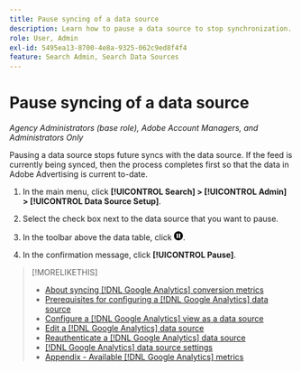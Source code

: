 ```yaml
---
title: Pause syncing of a data source
description: Learn how to pause a data source to stop synchronization.
role: User, Admin
exl-id: 5495ea13-8700-4e8a-9325-062c9ed8f4f4
feature: Search Admin, Search Data Sources
---
```

# Pause syncing of a data source

*Agency Administrators (base role), Adobe Account Managers, and Administrators Only*

Pausing a data source stops future syncs with the data source. If the feed is currently being synced, then the process completes first so that the data in Adobe Advertising is current to-date.

1. In the main menu, click **[!UICONTROL Search] > [!UICONTROL Admin] > [!UICONTROL Data Source Setup]**.

1. Select the check box next to the data source that you want to pause.

1. In the toolbar above the data table, click ![Pause](/help/search-social-commerce/assets/pause.png "Pause").

1. In the confirmation message, click **[!UICONTROL Pause]**.

>[!MORELIKETHIS]
>
>* [About syncing [!DNL Google Analytics] conversion metrics](data-source-about.md)
>* [Prerequisites for configuring a [!DNL Google Analytics] data source](data-source-prerequisites.md)
>* [Configure a [!DNL Google Analytics] view as a data source](data-source-configure.md)
>* [Edit a [!DNL Google Analytics] data source](data-source-edit.md)
>* [Reauthenticate a [!DNL Google Analytics] data source](data-source-reauthenticate.md)
>* [[!DNL Google Analytics] data source settings](data-source-settings.md)
>* [Appendix - Available [!DNL Google Analytics] metrics](data-source-ga-metrics.md)
